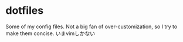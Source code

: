 # dotfiles
Some of my config files. Not a big fan of over-customization, so I try to make them concise.
いまvimしかない
